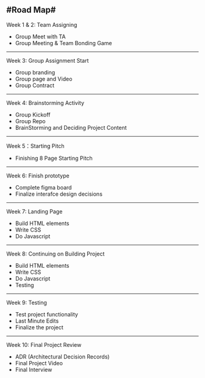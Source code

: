 #Road Map#
---
Week 1 & 2: Team Assigning 
- Group Meet with TA
- Group Meeting & Team Bonding Game
---
Week 3: Group Assignment Start
- Group branding 
- Group page and Video
- Group Contract
--- 
Week 4: Brainstorming Activity
- Group Kickoff
- Group Repo
- BrainStorming and Deciding Project Content
---
Week 5：Starting Pitch
- Finishing 8 Page Starting Pitch
---
Week 6: Finish prototype
- Complete figma board
- Finalize interafce design decisions
---
Week 7: Landing Page
- Build HTML elements 
- Write CSS
- Do Javascript 
---
Week 8: Continuing on Building Project 
- Build HTML elements 
- Write CSS
- Do Javascript 
- Testing 
---
Week 9: Testing 
- Test project functionality 
- Last Minute Edits 
- Finalize the project 
---
Week 10: Final Project Review
- ADR (Architectural Decision Records)
- Final Project Video
- Final Interview
